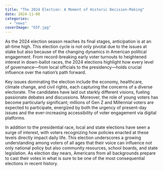 ```yaml
---
title: "The 2024 Election: A Moment of Historic Decision-Making"
date: 2024-11-08
categories: 
  - "news"
coverImage: "OIF.jpg"
---
```


As the 2024 election season reaches its final stages, anticipation is at an all-time high. This election cycle is not only pivotal due to the issues at stake but also because of the changing dynamics in American political engagement. From record-breaking early voter turnouts to heightened interest in down-ballot races, the 2024 elections highlight how every level of governance—from local officials to the presidency—holds crucial influence over the nation’s path forward.

Key issues dominating the election include the economy, healthcare, climate change, and civil rights, each capturing the concerns of a diverse electorate. The candidates have laid out starkly different visions, fueling passionate debates and discussions. Moreover, the role of young voters has become particularly significant; millions of Gen Z and Millennial voters are expected to participate, energized by both the urgency of present-day issues and the ever-increasing accessibility of voter engagement via digital platforms.

In addition to the presidential race, local and state elections have seen a surge of interest, with voters recognizing how policies enacted at these levels directly impact daily life. This election underscores a growing understanding among voters of all ages that their voice can influence not only national policy but also community resources, school boards, and state legislation. As election day nears, Americans from all backgrounds prepare to cast their votes in what is sure to be one of the most consequential elections in recent history.
